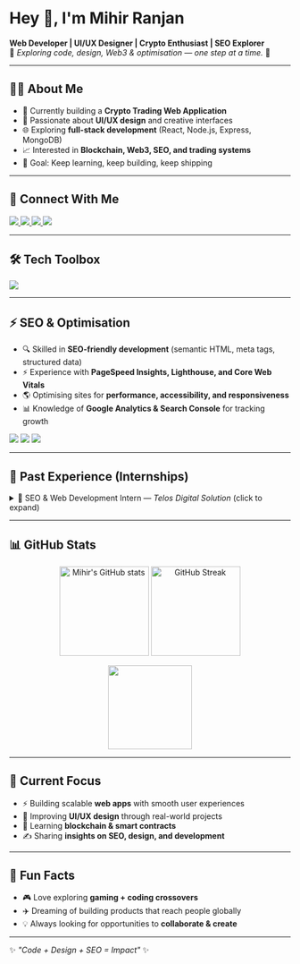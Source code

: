 # Hey 👋, I'm Mihir Ranjan  

**Web Developer | UI/UX Designer | Crypto Enthusiast | SEO Explorer**  
🌱 *Exploring code, design, Web3 & optimisation — one step at a time.* 🚀  

---

## 👨‍💻 About Me  

- 🔭 Currently building a **Crypto Trading Web Application**  
- 🎨 Passionate about **UI/UX design** and creative interfaces  
- 🌐 Exploring **full-stack development** (React, Node.js, Express, MongoDB)  
- 📈 Interested in **Blockchain, Web3, SEO, and trading systems**  
- 🎯 Goal: Keep learning, keep building, keep shipping  

---

## 🔗 Connect With Me  

<p>
  <a href="https://www.linkedin.com/in/mihirrr/" target="_blank">
    <img src="https://img.shields.io/badge/LinkedIn-%230A66C2.svg?&style=for-the-badge&logo=linkedin&logoColor=white" />
  </a>
  <a href="https://dribbble.com/connectmihir" target="_blank">
    <img src="https://img.shields.io/badge/Dribbble-%23EA4C89.svg?&style=for-the-badge&logo=dribbble&logoColor=white" />
  </a>
  <a href="mailto:connectmihirr@gmail.com" target="_blank">
    <img src="https://img.shields.io/badge/Gmail-D14836.svg?&style=for-the-badge&logo=gmail&logoColor=white" />
  </a>
  <a href="https://mihirranjan.in/" target="_blank">
    <img src="https://img.shields.io/badge/Portfolio-%23000000.svg?&style=for-the-badge&logo=vercel&logoColor=white" />
  </a>
</p>  

---

## 🛠️ Tech Toolbox  

<p>
  <img src="https://skillicons.dev/icons?i=html,css,js,tailwind,figma,git,github,vscode,linux,bootstrap,wordpress,python,php,jupyter" />
</p>

---

## ⚡ SEO & Optimisation  

- 🔍 Skilled in **SEO-friendly development** (semantic HTML, meta tags, structured data)  
- ⚡ Experience with **PageSpeed Insights, Lighthouse, and Core Web Vitals**  
- 🌎 Optimising sites for **performance, accessibility, and responsiveness**  
- 📊 Knowledge of **Google Analytics & Search Console** for tracking growth  

<p>
  <img src="https://img.shields.io/badge/SEO-4285F4?style=for-the-badge&logo=google&logoColor=white" />
  <img src="https://img.shields.io/badge/Lighthouse-FF6F00?style=for-the-badge&logo=lighthouse&logoColor=white" />
  <img src="https://img.shields.io/badge/Analytics-E37400?style=for-the-badge&logo=google-analytics&logoColor=white" />
</p>

---

## 💼 Past Experience (Internships)  

<details>
  <summary>🔹 SEO & Web Development Intern — <i>Telos Digital Solution</i> (click to expand)</summary>  

**Projects Completed:**  
- Created an **SEO-optimised website** generating *5k+ impressions*, *2%+ CTR* with avg. position of *22*.  
- Built and optimised **37 technical blogs** (SEO, content marketing, local SEO) → *27k+ impressions*.  
- Designed & deployed **9 websites** for B2B, D2C, and portfolios.  
- Provided **WordPress training** and created basic HTML sites to meet business goals.  
- Developed and managed a **content HubSpot** to increase organic visibility and traffic.  

**Key Achievements:**  
1. Ranked site on Google for **200+ keywords in 3 months**.  
2. Achieved avg. position **#50** across targeted keywords.  
3. Secured top Bing positions for **130+ keywords** (avg. under top 5).  
4. Generated **27k+ impressions** and **45+ organic clicks** with SEO.  
5. Drove **1.4k+ impressions** via image search with 10+ clicks.  
6. Generated **1.5k+ Bing impressions** and 18+ clicks (CTR > 1.4%).  
7. Implemented **on-page SEO, keyword research, content strategy, and technical SEO**.  
8. Continuously monitored with **Google Analytics, Search Console, and SEO tools** for refinement.  

</details>  

---

## 📊 GitHub Stats  

<p align="center">
  <img src="https://github-readme-stats.vercel.app/api?username=connectmihir&show_icons=true&theme=tokyonight" alt="Mihir's GitHub stats" height="160"/>
  <img src="https://github-readme-streak-stats.herokuapp.com/?user=connectmihir&theme=tokyonight" alt="GitHub Streak" height="160"/>
</p>

<p align="center">
  <img src="https://github-readme-stats.vercel.app/api/top-langs/?username=connectmihir&layout=compact&theme=tokyonight" height="150"/>
</p>

---

## 🚀 Current Focus  

- ⚡ Building scalable **web apps** with smooth user experiences  
- 📱 Improving **UI/UX design** through real-world projects  
- 🔐 Learning **blockchain & smart contracts**  
- ✍️ Sharing **insights on SEO, design, and development**  

---

## 🌟 Fun Facts  

- 🎮 Love exploring **gaming + coding crossovers**  
- ✈️ Dreaming of building products that reach people globally  
- 💡 Always looking for opportunities to **collaborate & create**  

---

✨ *"Code + Design + SEO = Impact"* ✨
